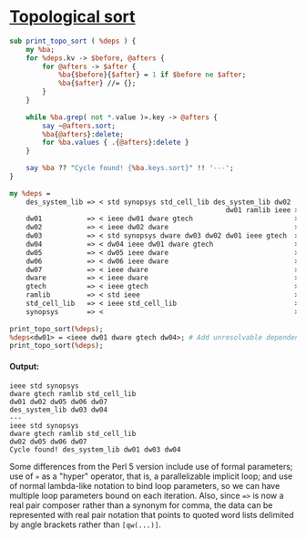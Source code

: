 [1]: https://rosettacode.org/wiki/Topological_sort

# [Topological sort][1]

```perl
sub print_topo_sort ( %deps ) {
    my %ba;
    for %deps.kv -> $before, @afters {
        for @afters -> $after {
            %ba{$before}{$after} = 1 if $before ne $after;
            %ba{$after} //= {};
        }
    }
 
    while %ba.grep( not *.value )».key -> @afters {
        say ~@afters.sort;
        %ba{@afters}:delete;
        for %ba.values { .{@afters}:delete }
    }
 
    say %ba ?? "Cycle found! {%ba.keys.sort}" !! '---';
}
 
my %deps =
    des_system_lib => < std synopsys std_cell_lib des_system_lib dw02
                                                     dw01 ramlib ieee >,
    dw01           => < ieee dw01 dware gtech                         >,
    dw02           => < ieee dw02 dware                               >,
    dw03           => < std synopsys dware dw03 dw02 dw01 ieee gtech  >,
    dw04           => < dw04 ieee dw01 dware gtech                    >,
    dw05           => < dw05 ieee dware                               >,
    dw06           => < dw06 ieee dware                               >,
    dw07           => < ieee dware                                    >,
    dware          => < ieee dware                                    >,
    gtech          => < ieee gtech                                    >,
    ramlib         => < std ieee                                      >,
    std_cell_lib   => < ieee std_cell_lib                             >,
    synopsys       => <                                               >;
 
print_topo_sort(%deps);
%deps<dw01> = <ieee dw01 dware gtech dw04>; # Add unresolvable dependency
print_topo_sort(%deps);
```

#### Output:
```
ieee std synopsys
dware gtech ramlib std_cell_lib
dw01 dw02 dw05 dw06 dw07
des_system_lib dw03 dw04
---
ieee std synopsys
dware gtech ramlib std_cell_lib
dw02 dw05 dw06 dw07
Cycle found! des_system_lib dw01 dw03 dw04
```


Some differences from the Perl 5 version include use of
formal parameters; use of `»` as a "hyper" operator, that is, a parallelizable implicit loop; and use of normal lambda-like notation to bind loop parameters, so we can have multiple loop parameters bound on each iteration. Also,
since `=>` is now a real pair composer rather than a synonym for comma, the data can be represented with real pair notation that points to quoted word lists delimited by angle brackets rather than `[qw(...)]`.